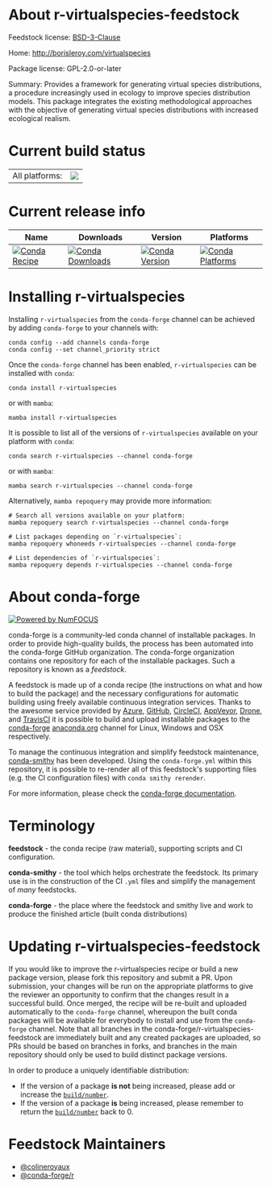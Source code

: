 About r-virtualspecies-feedstock
================================

Feedstock license: [BSD-3-Clause](https://github.com/conda-forge/r-virtualspecies-feedstock/blob/main/LICENSE.txt)

Home: http://borisleroy.com/virtualspecies

Package license: GPL-2.0-or-later

Summary: Provides a framework for generating virtual species distributions, a procedure increasingly used in ecology to improve species distribution models. This package integrates the existing methodological approaches with the objective of generating virtual species distributions with increased ecological realism.

Current build status
====================


<table><tr><td>All platforms:</td>
    <td>
      <a href="https://dev.azure.com/conda-forge/feedstock-builds/_build/latest?definitionId=12272&branchName=main">
        <img src="https://dev.azure.com/conda-forge/feedstock-builds/_apis/build/status/r-virtualspecies-feedstock?branchName=main">
      </a>
    </td>
  </tr>
</table>

Current release info
====================

| Name | Downloads | Version | Platforms |
| --- | --- | --- | --- |
| [![Conda Recipe](https://img.shields.io/badge/recipe-r--virtualspecies-green.svg)](https://anaconda.org/conda-forge/r-virtualspecies) | [![Conda Downloads](https://img.shields.io/conda/dn/conda-forge/r-virtualspecies.svg)](https://anaconda.org/conda-forge/r-virtualspecies) | [![Conda Version](https://img.shields.io/conda/vn/conda-forge/r-virtualspecies.svg)](https://anaconda.org/conda-forge/r-virtualspecies) | [![Conda Platforms](https://img.shields.io/conda/pn/conda-forge/r-virtualspecies.svg)](https://anaconda.org/conda-forge/r-virtualspecies) |

Installing r-virtualspecies
===========================

Installing `r-virtualspecies` from the `conda-forge` channel can be achieved by adding `conda-forge` to your channels with:

```
conda config --add channels conda-forge
conda config --set channel_priority strict
```

Once the `conda-forge` channel has been enabled, `r-virtualspecies` can be installed with `conda`:

```
conda install r-virtualspecies
```

or with `mamba`:

```
mamba install r-virtualspecies
```

It is possible to list all of the versions of `r-virtualspecies` available on your platform with `conda`:

```
conda search r-virtualspecies --channel conda-forge
```

or with `mamba`:

```
mamba search r-virtualspecies --channel conda-forge
```

Alternatively, `mamba repoquery` may provide more information:

```
# Search all versions available on your platform:
mamba repoquery search r-virtualspecies --channel conda-forge

# List packages depending on `r-virtualspecies`:
mamba repoquery whoneeds r-virtualspecies --channel conda-forge

# List dependencies of `r-virtualspecies`:
mamba repoquery depends r-virtualspecies --channel conda-forge
```


About conda-forge
=================

[![Powered by
NumFOCUS](https://img.shields.io/badge/powered%20by-NumFOCUS-orange.svg?style=flat&colorA=E1523D&colorB=007D8A)](https://numfocus.org)

conda-forge is a community-led conda channel of installable packages.
In order to provide high-quality builds, the process has been automated into the
conda-forge GitHub organization. The conda-forge organization contains one repository
for each of the installable packages. Such a repository is known as a *feedstock*.

A feedstock is made up of a conda recipe (the instructions on what and how to build
the package) and the necessary configurations for automatic building using freely
available continuous integration services. Thanks to the awesome service provided by
[Azure](https://azure.microsoft.com/en-us/services/devops/), [GitHub](https://github.com/),
[CircleCI](https://circleci.com/), [AppVeyor](https://www.appveyor.com/),
[Drone](https://cloud.drone.io/welcome), and [TravisCI](https://travis-ci.com/)
it is possible to build and upload installable packages to the
[conda-forge](https://anaconda.org/conda-forge) [anaconda.org](https://anaconda.org/)
channel for Linux, Windows and OSX respectively.

To manage the continuous integration and simplify feedstock maintenance,
[conda-smithy](https://github.com/conda-forge/conda-smithy) has been developed.
Using the ``conda-forge.yml`` within this repository, it is possible to re-render all of
this feedstock's supporting files (e.g. the CI configuration files) with ``conda smithy rerender``.

For more information, please check the [conda-forge documentation](https://conda-forge.org/docs/).

Terminology
===========

**feedstock** - the conda recipe (raw material), supporting scripts and CI configuration.

**conda-smithy** - the tool which helps orchestrate the feedstock.
                   Its primary use is in the construction of the CI ``.yml`` files
                   and simplify the management of *many* feedstocks.

**conda-forge** - the place where the feedstock and smithy live and work to
                  produce the finished article (built conda distributions)


Updating r-virtualspecies-feedstock
===================================

If you would like to improve the r-virtualspecies recipe or build a new
package version, please fork this repository and submit a PR. Upon submission,
your changes will be run on the appropriate platforms to give the reviewer an
opportunity to confirm that the changes result in a successful build. Once
merged, the recipe will be re-built and uploaded automatically to the
`conda-forge` channel, whereupon the built conda packages will be available for
everybody to install and use from the `conda-forge` channel.
Note that all branches in the conda-forge/r-virtualspecies-feedstock are
immediately built and any created packages are uploaded, so PRs should be based
on branches in forks, and branches in the main repository should only be used to
build distinct package versions.

In order to produce a uniquely identifiable distribution:
 * If the version of a package **is not** being increased, please add or increase
   the [``build/number``](https://docs.conda.io/projects/conda-build/en/latest/resources/define-metadata.html#build-number-and-string).
 * If the version of a package **is** being increased, please remember to return
   the [``build/number``](https://docs.conda.io/projects/conda-build/en/latest/resources/define-metadata.html#build-number-and-string)
   back to 0.

Feedstock Maintainers
=====================

* [@colineroyaux](https://github.com/colineroyaux/)
* [@conda-forge/r](https://github.com/orgs/conda-forge/teams/r/)

